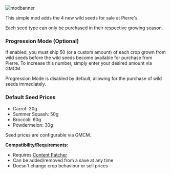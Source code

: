 ![modbanner](https://github.com/UncleArya/StardewMods/assets/100550741/c053ad96-098d-4376-a1de-9a7651c2fb00)

This simple mod adds the 4 new wild seeds for sale at Pierre's.

Each seed type can only be purchased in their respective growing season.

### Progression Mode (Optional)

If enabled, you must ship 50 (or a custom amount) of each crop grown from wild seeds before the wild seeds become available for purchase from Pierre. To increase this number, simply enter your desired amount via GMCM.

Progression Mode is disabled by default, allowing for the purchase of wild seeds immediately.

### Default Seed Prices

-   Carrot: 30g
-   Summer Squash: 50g
-   Broccoli: 60g
-   Powdermelon: 30g

Seed prices are configurable via GMCM.

**Compatibility/Requirements:**

-   Requires [Content Patcher](https://www.nexusmods.com/stardewvalley/mods/1915)
-   Can be added/removed from a save at any time
-   Doesn't change crop behaviour or sell prices
